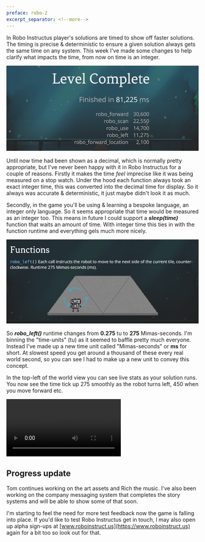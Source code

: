 ```yaml
---
preface: robo-2
excerpt_separator: <!--more-->
---
```

In Robo Instructus player's solutions are timed to show off faster solutions. The timing is precise & deterministic to ensure a given solution always gets the same time on any system. This week I've made some changes to help clarify what impacts the time, from now on time is an integer.

![](/assets/2018-11-23/top.jpg "Much more discrete wouldn't you say?")

<!--more-->
Until now time had been shown as a decimal, which is normally pretty appropriate, but I've never been happy with it in Robo Instructus for a couple of reasons. Firstly it makes the time _feel_ imprecise like it was being measured on a stop watch. Under the hood each function always took an exact integer time, this was converted into the decimal time for display. So it always was accurate & deterministic, it just maybe didn't look it as much.

Secondly, in the game you'll be using & learning a bespoke language, an integer only language. So it seems appropriate that time would be measured as an integer too. This means in future I could support a ***sleep(time)*** function that waits an amount of time. With integer time this ties in with the function runtime and everything gels much more nicely.

![](/assets/2018-11-23/ms.jpg "Functions with exact integer runtime")

So ***robo_left()*** runtime changes from **0.275** tu to **275** Mimas-seconds. I'm binning the "time-units" (tu) as it seemed to baffle pretty much everyone. Instead I've made up a new time unit called "Mimas-seconds" or **ms** for short. At slowest speed you get around a thousand of these every real world second, so you can see I had to make up a new unit to convey this concept.

In the top-left of the world view you can see live stats as your solution runs. You now see the time tick up 275 smoothly as the robot turns left, 450 when you move forward etc.

<video src="/assets/2018-11-23/live.mp4" controls></video>

## Progress update
Tom continues working on the art assets and Rich the music. I've also been working on the company messaging system that completes the story systems and will be able to show some of that soon.

I'm starting to feel the need for more test feedback now the game is falling into place. If you'd like to test Robo Instructus get in touch, I may also open up alpha sign-ups at [www.roboinstruct.us](https://www.roboinstruct.us) again for a bit too so look out for that.

